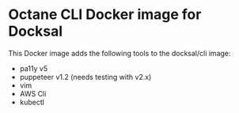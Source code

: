 # Octane CLI Docker image for Docksal

This Docker image adds the following tools to the docksal/cli image:

- pa11y v5
- puppeteer v1.2 (needs testing with v2.x)
- vim
- AWS Cli
- kubectl